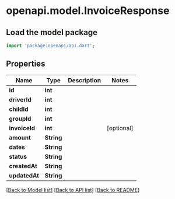 # openapi.model.InvoiceResponse

## Load the model package
```dart
import 'package:openapi/api.dart';
```

## Properties
Name | Type | Description | Notes
------------ | ------------- | ------------- | -------------
**id** | **int** |  | 
**driverId** | **int** |  | 
**childId** | **int** |  | 
**groupId** | **int** |  | 
**invoiceId** | **int** |  | [optional] 
**amount** | **String** |  | 
**dates** | **String** |  | 
**status** | **String** |  | 
**createdAt** | **String** |  | 
**updatedAt** | **String** |  | 

[[Back to Model list]](../README.md#documentation-for-models) [[Back to API list]](../README.md#documentation-for-api-endpoints) [[Back to README]](../README.md)


